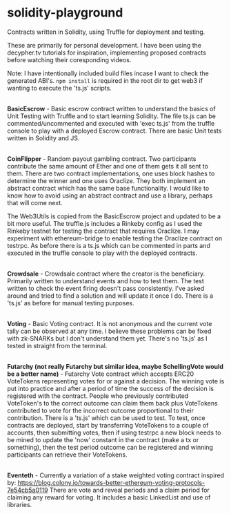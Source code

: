 # solidity-playground

Contracts written in Solidity, using Truffle for deployment and testing. 

These are primarily for personal development. I have been using the decypher.tv tutorials for inspiration, implementing proposed contracts before watching their coresponding videos.

Note: I have intentionally included build files incase I want to check the generated ABI's. <code>npm install</code> is required in the root dir to get web3 if wanting to execute the 'ts.js' scripts.

<br><b>BasicEscrow</b> - Basic escrow contract written to understand the basics of Unit Testing with Truffle and to start learning Solidity. The file ts.js can be commented/uncommented and executed with 'exec ts.js' from the truffle console to play with a deployed Escrow contract. There are basic Unit tests written in Solidity and JS.

<br><b>CoinFlipper</b> - Random payout gambling contract. Two participants contribute the same amount of Ether and one of them gets it all sent to them. There are two contract implementations, one uses block hashes to determine the winner and one uses Oraclize. They both implement an abstract contract which has the same base functionality. I would like to know how to avoid using an abstract contract and use a library, perhaps that will come next.

The Web3Utils is copied from the BasicEscrow project and updated to be a bit more useful. The truffle.js includes a Rinkeby config as I used the Rinkeby testnet for testing the contract that requires Oraclize. I may experiment with ethereum-bridge to enable testing the Oraclize contract on testrpc. As before there is a ts.js which can be commented in parts and executed in the truffle console to play with the deployed contracts.

<br><b>Crowdsale</b> - Crowdsale contract where the creator is the beneficiary. Primarily written to understand events and how to test them. The test written to check the event firing doesn't pass consistently. I've asked around and tried to find a solution and will update it once I do. There is a 'ts.js' as before for manual testing purposes.

<br><b>Voting</b> - Basic Voting contract. It is not anonymous and the current vote tally can be observed at any time. I believe these problems can be fixed with zk-SNARKs but I don't understand them yet. There's no 'ts.js' as I tested in straight from the terminal.

<br><b>Futarchy (not really Futarchy but similar idea, maybe SchellingVote would be a better name)</b> - Futarchy Vote contract which accepts ERC20 VoteTokens representing votes for or against a decision. The winning vote is put into practice and after a period of time the success of the decision is registered with the contract. People who previously contributed VoteToken's to the correct outcome can claim them back plus VoteTokens contributed to vote for the incorrect outcome proportional to their contribution. There is a 'ts.js' which can be used to test. To test, once contracts are deployed, start by transferring VoteTokens to a couple of accounts, then submitting votes, then if using testrpc a new block needs to be mined to update the 'now' constant in the contract (make a tx or something), then the test period outcome can be registered and winning participants can retrieve their VoteTokens.

<br><b>Eventeth</b> - Currently a variation of a stake weighted voting contract inspired by: https://blog.colony.io/towards-better-ethereum-voting-protocols-7e54cb5a0119 There are vote and reveal periods and a claim period for claiming any reward for voting. It includes a basic LinkedList and use of libraries. 
